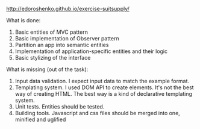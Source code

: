 http://edoroshenko.github.io/exercise-suitsupply/

What is done:
1. Basic entities of MVC pattern
2. Basic implementation of Observer pattern
3. Partition an app into semantic entities
4. Implementation of application-specific entities and their logic
5. Basic stylizing of the interface


What is missing (out of the task):
1. Input data validation. I expect input data to match the example format.
2. Templating system. I used DOM API to create elements. It's not the best way of creating HTML. The best way is a kind of declarative templating system.
3. Unit tests. Entities should be tested.
4. Building tools. Javascript and css files should be merged into one, minified and uglified
